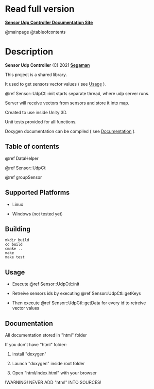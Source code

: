 # Read full version

[**Sensor Udp Controller Documentation Site**](https://segaman8.github.io/SensorUdpCtl/)

@mainpage
@tableofcontents

# Description

**Sensor Udp Controller** (C) 2021 [**Segaman**](https://segaman.top/)

This project is a shared library.

It used to get sensors vector values ( see [Usage](#markdown-header-usage) ).

@ref Sensor::UdpCtl::init starts separate thread, where udp server runs.

Server will receive vectors from sensors and store it into map.

Created to use inside Unity 3D.

Unit tests provided for all functions.

Doxygen documentation can be compiled ( see [Documentation](#markdown-header-docs) ).

## Table of contents

@ref DataHelper

@ref Sensor::UdpCtl

@ref groupSensor

## Supported Platforms

- Linux

- Windows (not tested yet)

## Building

```
mkdir build
cd build
cmake ..
make
make test
```

<a id="markdown-header-usage"></a>
## Usage

- Execute @ref Sensor::UdpCtl::init

- Retreive sensors ids by executing @ref Sensor::UdpCtl::getKeys

- Then execute @ref Sensor::UdpCtl::getData for every id to retreive vector values

<a id="markdown-header-docs"></a>
## Documentation 

All documentation stored in "html" folder

If you don't have "html" folder:

1. Install "doxygen"

2. Launch "doxygen" inside root folder

3. Open "html/index.html" with your browser

!WARNING! NEVER ADD "html" INTO SOURCES!
